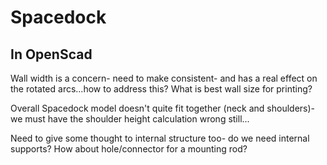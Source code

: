 # Spacedock

## In OpenScad

Wall width is a concern- need to make consistent- and has a real effect on the rotated arcs...how to address this? What is best wall size for printing?

Overall Spacedock model doesn't quite fit together (neck and shoulders)- we must have the shoulder height calculation wrong still...

Need to give some thought to internal structure too- do we need internal supports? How about hole/connector for a mounting rod?